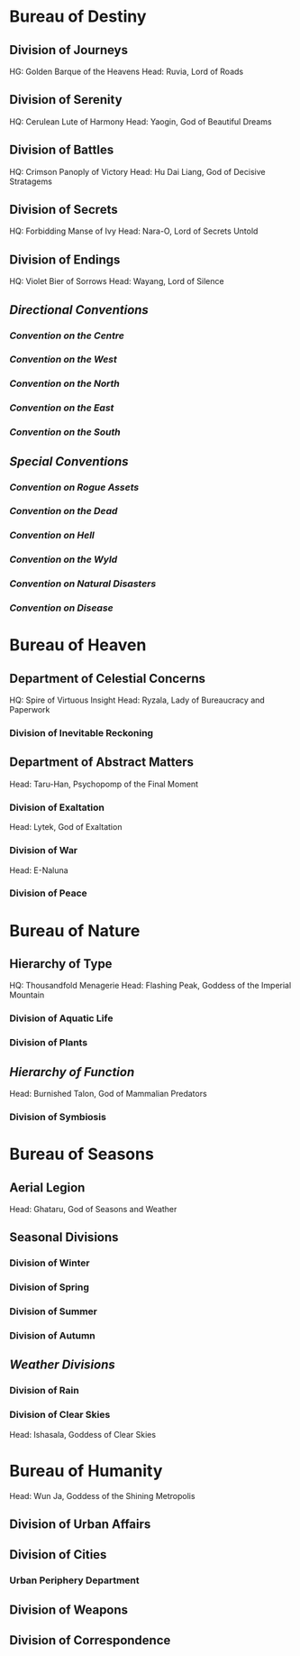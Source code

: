 # Bureau of Destiny

## Division of Journeys
HG: Golden Barque of the Heavens
Head: Ruvia, Lord of Roads
## Division of Serenity
HQ: Cerulean Lute of Harmony
Head: Yaogin, God of Beautiful Dreams
## Division of Battles
HQ: Crimson Panoply of Victory
Head: Hu Dai Liang, God of Decisive Stratagems
## Division of Secrets
HQ: Forbidding Manse of Ivy
Head: Nara-O, Lord of Secrets Untold
## Division of Endings
HQ: Violet Bier of Sorrows
Head: Wayang, Lord of Silence
## *Directional Conventions*
### *Convention on the Centre*
### *Convention on the West*
### *Convention on the North*
### *Convention on the East*
### *Convention on the South*
## *Special Conventions*
### *Convention on Rogue Assets*
### *Convention on the Dead*
### *Convention on Hell*
### *Convention on the Wyld*
### *Convention on Natural Disasters*
### *Convention on Disease*
# Bureau of Heaven
## Department of Celestial Concerns
HQ: Spire of Virtuous Insight
Head: Ryzala, Lady of Bureaucracy and Paperwork 
### Division of Inevitable Reckoning
## Department of Abstract Matters
Head: Taru-Han, Psychopomp of the Final Moment
### Division of Exaltation
Head: Lytek, God of Exaltation
### Division of War
Head: E-Naluna
### Division of Peace
# Bureau of Nature
## Hierarchy of Type
HQ: Thousandfold Menagerie
Head: Flashing Peak, Goddess of the Imperial Mountain
### Division of Aquatic Life
### Division of Plants
## *Hierarchy of Function*
Head: Burnished Talon, God of Mammalian Predators
### Division of Symbiosis
# Bureau of Seasons
## Aerial Legion
Head: Ghataru, God of Seasons and Weather
## Seasonal Divisions
### Division of Winter
### Division of Spring
### Division of Summer
### Division of Autumn
## *Weather Divisions*
### Division of Rain
### Division of Clear Skies
Head: Ishasala, Goddess of Clear Skies
# Bureau of Humanity
Head: Wun Ja, Goddess of the Shining Metropolis
## Division of Urban Affairs
## Division of Cities
### Urban Periphery Department
## Division of Weapons
## Division of Correspondence